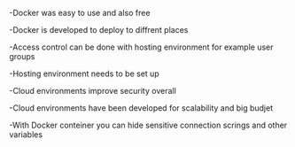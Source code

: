 -Docker was easy to use and also free

-Docker is developed to deploy to diffrent places

-Access control can be done with hosting environment for example user groups

-Hosting environment needs to be set up

-Cloud environments improve security overall

-Cloud environments have been developed for scalability and big budjet

-With Docker conteiner you can hide sensitive connection scrings and other variables

